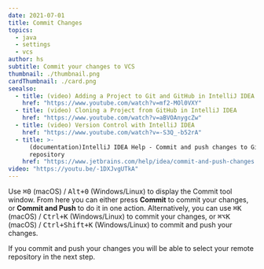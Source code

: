 ```yaml
---
date: 2021-07-01
title: Commit Changes
topics:
  - java
  - settings
  - vcs
author: hs
subtitle: Commit your changes to VCS
thumbnail: ./thumbnail.png
cardThumbnail: ./card.png
seealso:
  - title: (video) Adding a Project to Git and GitHub in IntelliJ IDEA
    href: "https://www.youtube.com/watch?v=mf2-MOl0VXY"
  - title: (video) Cloning a Project from GitHub in IntelliJ IDEA
    href: "https://www.youtube.com/watch?v=aBVOAnygcZw"
  - title: (video) Version Control with IntelliJ IDEA
    href: "https://www.youtube.com/watch?v=-S3Q_-b52rA"
  - title: >-
      (documentation)IntelliJ IDEA Help - Commit and push changes to Git
      repository
    href: "https://www.jetbrains.com/help/idea/commit-and-push-changes.html"
video: "https://youtu.be/-1DXJvgUTkA"
---
```


Use <kbd>⌘0</kbd> (macOS) / <kbd>Alt+0</kbd> (Windows/Linux) to display the Commit tool window. From here you can either press **Commit** to commit your changes, or **Commit and Push** to do it in one action. Alternatively, you can use <kbd>⌘K</kbd> (macOS) / <kbd>Ctrl+K</kbd> (Windows/Linux) to commit your changes, or <kbd>⌘⌥K</kbd> (macOS) / <kbd>Ctrl+Shift+K</kbd> (Windows/Linux) to commit and push your changes.

If you commit and push your changes you will be able to select your remote repository in the next step.
